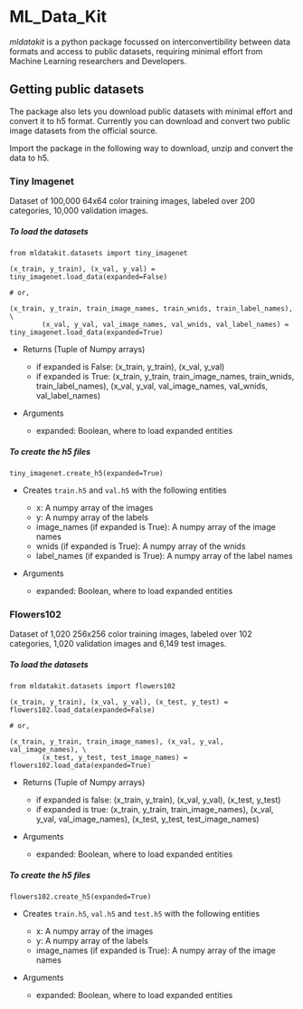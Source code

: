 # ML_Data_Kit

*mldatakit* is a python package focussed on interconvertibility between data formats and access to public datasets, requiring minimal effort from Machine Learning researchers and Developers.

## Getting public datasets

The package also lets you download public datasets with minimal effort and convert it to h5 format. Currently you can download and convert two public image datasets from the official source.

Import the package in the following way to download, unzip and convert the data to h5.

### Tiny Imagenet  
  
Dataset of 100,000  64x64 color training images, labeled over 200 categories, 10,000 validation images.

##### To load the datasets

```
from mldatakit.datasets import tiny_imagenet

(x_train, y_train), (x_val, y_val) = tiny_imagenet.load_data(expanded=False)  

# or, 

(x_train, y_train, train_image_names, train_wnids, train_label_names), \
        (x_val, y_val, val_image_names, val_wnids, val_label_names) = tiny_imagenet.load_data(expanded=True)  
```
* Returns (Tuple of Numpy arrays)
    * if expanded is False: (x_train, y_train), (x_val, y_val)
    * if expanded is True: (x_train, y_train, train_image_names, train_wnids, train_label_names),
            (x_val, y_val, val_image_names, val_wnids, val_label_names)

* Arguments
    * expanded: Boolean, where to load expanded entities

##### To create the h5 files

```
tiny_imagenet.create_h5(expanded=True)
```
* Creates `train.h5` and `val.h5` with the following entities

    * x: A numpy array of the images
    * y: A numpy array of the labels
    * image_names (if expanded is True): A numpy array of the image names
    * wnids (if expanded is True): A numpy array of the wnids
    * label_names (if expanded is True): A numpy array of the label names
* Arguments
    * expanded: Boolean, where to load expanded entities

### Flowers102 

Dataset of 1,020  256x256 color training images, labeled over 102 categories, 1,020 validation images and 6,149 test images.

##### To load the datasets

```
from mldatakit.datasets import flowers102

(x_train, y_train), (x_val, y_val), (x_test, y_test) = flowers102.load_data(expanded=False)

# or,

(x_train, y_train, train_image_names), (x_val, y_val, val_image_names), \
        (x_test, y_test, test_image_names) = flowers102.load_data(expanded=True)
```

* Returns (Tuple of Numpy arrays)

    * if expanded is false: (x_train, y_train), (x_val, y_val), (x_test, y_test)
    * if expanded is true: (x_train, y_train, train_image_names),
            (x_val, y_val, val_image_names), (x_test, y_test, test_image_names)
* Arguments
    * expanded: Boolean, where to load expanded entities

##### To create the h5 files

```
flowers102.create_h5(expanded=True)
```
* Creates `train.h5`, `val.h5` and `test.h5` with the following entities

    * x: A numpy array of the images
    * y: A numpy array of the labels
    * image_names (if expanded is True): A numpy array of the image names
* Arguments
    * expanded: Boolean, where to load expanded entities